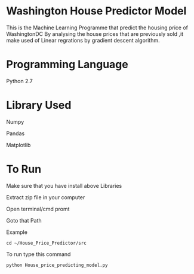 # Washington House Predictor Model
This is the Machine Learning Programme that predict the housing price of WashingtonDC 
By analysing the house prices that are previously sold ,it make used of Linear regrations 
by gradient descent algorithm. 

# Programming Language
  Python 2.7 

# Library Used
 Numpy
 
 Pandas
 
 Matplotlib
# To Run
Make sure that you have install above Libraries

Extract zip file in your computer

Open terminal/cmd promt

Goto that Path

Example

```
cd ~/House_Price_Predictor/src
```
To run type this command

```
python House_price_predicting_model.py

```






